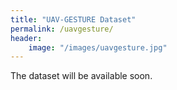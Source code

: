 ```yaml
---
title: "UAV-GESTURE Dataset"
permalink: /uavgesture/
header:
    image: "/images/uavgesture.jpg"
---
```

The dataset will be available soon.
